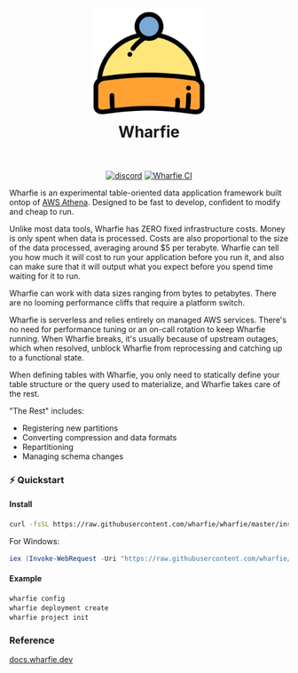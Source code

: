 <h1 align="center">
  <img src="./docs/src/assets/svgs/beanie.svg" alt="Wharfie Beanie Logo" width="200">
  <br>
  Wharfie
  <br>
  <br>
</h1>

<p align="center">
  <a href="https://discord.gg/QEbzFUsR"><img src="https://img.shields.io/discord/1131550721142161408" alt="discord"></a>
  <a href="https://github.com/wharfie/wharfie/actions/workflows/ci.yml"><img src="https://github.com/wharfie/wharfie/actions/workflows/ci.yml/badge.svg" alt="Wharfie CI"></a>
</p>

Wharfie is an experimental table-oriented data application framework built ontop of [AWS Athena](https://aws.amazon.com/athena/). Designed to be fast to develop, confident to modify and cheap to run.

Unlike most data tools, Wharfie has ZERO fixed infrastructure costs. Money is only spent when data is processed. Costs are also proportional to the size of the data processed, averaging around $5 per terabyte. Wharfie can tell you how much it will cost to run your application before you run it, and also can make sure that it will output what you expect before you spend time waiting for it to run.

Wharfie can work with data sizes ranging from bytes to petabytes. There are no looming performance cliffs that require a platform switch.

Wharfie is serverless and relies entirely on managed AWS services. There's no need for performance tuning or an on-call rotation to keep Wharfie running. When Wharfie breaks, it's usually because of upstream outages, which when resolved, unblock Wharfie from reprocessing and catching up to a functional state.

When defining tables with Wharfie, you only need to statically define your table structure or the query used to materialize, and Wharfie takes care of the rest.

"The Rest" includes:

- Registering new partitions
- Converting compression and data formats
- Repartitioning
- Managing schema changes

### ⚡️ Quickstart

#### Install

```bash
curl -fsSL https://raw.githubusercontent.com/wharfie/wharfie/master/install.sh | bash
```

For Windows:

```ps1
iex (Invoke-WebRequest -Uri "https://raw.githubusercontent.com/wharfie/wharfie/master/install.ps1" -UseBasicParsing).Content
```

#### Example

```bash
wharfie config
wharfie deployment create
wharfie project init
```

### Reference

[docs.wharfie.dev](docs.wharfie.dev)
